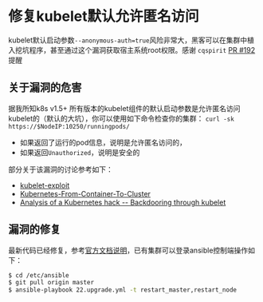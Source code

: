 # 修复kubelet默认允许匿名访问

kubelet默认启动参数`--anonymous-auth=true`风险非常大，黑客可以在集群中植入挖坑程序，甚至通过这个漏洞获取宿主系统root权限。感谢 `cqspirit` [PR #192](https://github.com/easzlab/kubeasz/pull/192) 提醒

## 关于漏洞的危害

据我所知k8s v1.5+ 所有版本的kubelet组件的默认启动参数是允许匿名访问kubelet的（默认的大坑），你可以使用如下命令检查你的集群：
`curl -sk https://$NodeIP:10250/runningpods/`
- 如果返回了运行的pod信息，说明是允许匿名访问的，
- 如果返回`Unauthorized`，说明是安全的

部分关于该漏洞的讨论参考如下：
- [kubelet-exploit](https://github.com/kayrus/kubelet-exploit)
- [Kubernetes-From-Container-To-Cluster](https://raesene.github.io/blog/2016/10/08/Kubernetes-From-Container-To-Cluster/)
- [Analysis of a Kubernetes hack -- Backdooring through kubelet](https://www.reddit.com/r/netsec/comments/847994/analysis_of_a_kubernetes_hack_backdooring_through/)

## 漏洞的修复

最新代码已经修复，参考[官方文档说明](https://kubernetes.io/docs/admin/kubelet-authentication-authorization/)，已有集群可以登录ansible控制端操作如下：
``` bash
$ cd /etc/ansible
$ git pull origin master
$ ansible-playbook 22.upgrade.yml -t restart_master,restart_node
```
